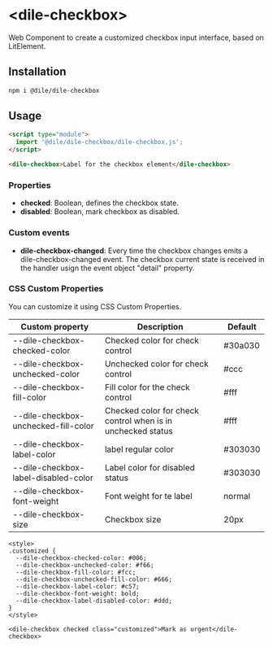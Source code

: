 # \<dile-checkbox>

Web Component to create a customized checkbox input interface, based on LitElement.

## Installation
```bash
npm i @dile/dile-checkbox
```

## Usage
```html
<script type="module">
  import '@dile/dile-checkbox/dile-checkbox.js';
</script>

<dile-checkbox>Label for the checkbox element</dile-checkbox>
```

### Properties

- **checked**: Boolean, defines the checkbox state.
- **disabled**: Boolean, mark checkbox as disabled.

### Custom events

- **dile-checkbox-changed**: Every time the checkbox changes emits a dile-checkbox-changed event. The checkbox current state is received in the handler usign the event object "detail" property.

### CSS Custom Properties

You can customize it using CSS Custom Properties.

Custom property | Description | Default
----------------|-------------|---------
--dile-checkbox-checked-color | Checked color for check control | #30a030
--dile-checkbox-unchecked-color | Unchecked color for check control | #ccc
--dile-checkbox-fill-color | Fill color for the check control | #fff
--dile-checkbox-unchecked-fill-color | Checked color for check control when is in unchecked status| #fff
--dile-checkbox-label-color | label regular color | #303030
--dile-checkbox-label-disabled-color | Label color for disabled status | #303030
--dile-checkbox-font-weight | Font weight for te label | normal
--dile-checkbox-size | Checkbox size | 20px
```
<style>
.customized {
  --dile-checkbox-checked-color: #006;
  --dile-checkbox-unchecked-color: #f66;
  --dile-checkbox-fill-color: #fcc;
  --dile-checkbox-unchecked-fill-color: #666;
  --dile-checkbox-label-color: #c57;
  --dile-checkbox-font-weight: bold;
  --dile-checkbox-label-disabled-color: #ddd;
}
</style>

<dile-checkbox checked class="customized">Mark as urgent</dile-checkbox>
```

